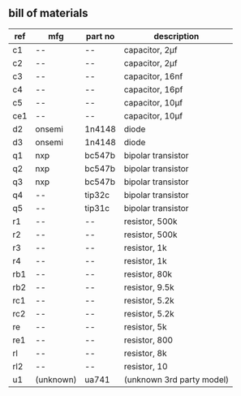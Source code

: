 ## bill of materials

| ref   | mfg      | part no   | description               |
|-------|----------|-----------|---------------------------|
| c1    | --       | --        | capacitor, 2μf            |
| c2    | --       | --        | capacitor, 2μf            |
| c3    | --       | --        | capacitor, 16nf           |
| c4    | --       | --        | capacitor, 16pf           |
| c5    | --       | --        | capacitor, 10μf           |
| ce1   | --       | --        | capacitor, 10μf           |
| d2    | onsemi   | 1n4148    | diode                     |
| d3    | onsemi   | 1n4148    | diode                     |
| q1    | nxp      | bc547b    | bipolar transistor        |
| q2    | nxp      | bc547b    | bipolar transistor        |
| q3    | nxp      | bc547b    | bipolar transistor        |
| q4    | --       | tip32c    | bipolar transistor        |
| q5    | --       | tip31c    | bipolar transistor        |
| r1    | --       | --        | resistor, 500k            |
| r2    | --       | --        | resistor, 500k            |
| r3    | --       | --        | resistor, 1k              |
| r4    | --       | --        | resistor, 1k              |
| rb1   | --       | --        | resistor, 80k             |
| rb2   | --       | --        | resistor, 9.5k            |
| rc1   | --       | --        | resistor, 5.2k            |
| rc2   | --       | --        | resistor, 5.2k            |
| re    | --       | --        | resistor, 5k              |
| re1   | --       | --        | resistor, 800             |
| rl    | --       | --        | resistor, 8k              |
| rl2   | --       | --        | resistor, 10              |
| u1    | (unknown)| ua741     | (unknown 3rd party model) |